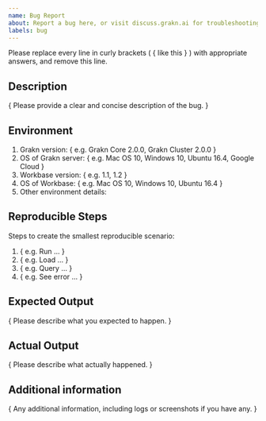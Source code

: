 ```yaml
---
name: Bug Report
about: Report a bug here, or visit discuss.grakn.ai for troubleshooting discussions
labels: bug
---
```


Please replace every line in curly brackets ( { like this } ) with appropriate answers, and remove this line.

## Description

{ Please provide a clear and concise description of the bug. }

## Environment

1. Grakn version: { e.g. Grakn Core 2.0.0, Grakn Cluster 2.0.0 }
2. OS of Grakn server: { e.g. Mac OS 10, Windows 10, Ubuntu 16.4, Google Cloud }
3. Workbase version: { e.g. 1.1, 1.2 }
4. OS of Workbase: { e.g. Mac OS 10, Windows 10, Ubuntu 16.4 }
5. Other environment details:

## Reproducible Steps

Steps to create the smallest reproducible scenario:
1. { e.g. Run ... }
2. { e.g. Load ... }
3. { e.g. Query ... }
4. { e.g. See error ... }

## Expected Output

{ Please describe what you expected to happen. }

## Actual Output

{ Please describe what actually happened. }
 
## Additional information

{ Any additional information, including logs or screenshots if you have any. }

